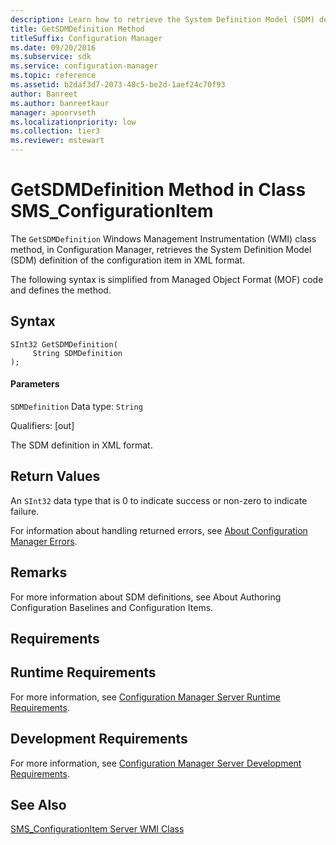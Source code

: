 ```yaml
---
description: Learn how to retrieve the System Definition Model (SDM) definition of the configuration item in XML format using GetSDMDefinition class method.
title: GetSDMDefinition Method
titleSuffix: Configuration Manager
ms.date: 09/20/2016
ms.subservice: sdk
ms.service: configuration-manager
ms.topic: reference
ms.assetid: b2daf3d7-2073-48c5-be2d-1aef24c70f93
author: Banreet
ms.author: banreetkaur
manager: apoorvseth
ms.localizationpriority: low
ms.collection: tier3
ms.reviewer: mstewart
---
```

# GetSDMDefinition Method in Class SMS_ConfigurationItem
The `GetSDMDefinition` Windows Management Instrumentation (WMI) class method, in Configuration Manager, retrieves the System Definition Model (SDM) definition of the configuration item in XML format.

 The following syntax is simplified from Managed Object Format (MOF) code and defines the method.

## Syntax

```
SInt32 GetSDMDefinition(
     String SDMDefinition
);
```

#### Parameters
 `SDMDefinition`
 Data type: `String`

 Qualifiers: [out]

 The SDM definition in XML format.

## Return Values
 An `SInt32` data type that is 0 to indicate success or non-zero to indicate failure.

 For information about handling returned errors, see [About Configuration Manager Errors](../../../develop/core/understand/about-configuration-manager-errors.md).

## Remarks
 For more information about SDM definitions, see About Authoring Configuration Baselines and Configuration Items.

## Requirements

## Runtime Requirements
 For more information, see [Configuration Manager Server Runtime Requirements](../../../develop/core/reqs/server-runtime-requirements.md).

## Development Requirements
 For more information, see [Configuration Manager Server Development Requirements](../../../develop/core/reqs/server-development-requirements.md).

## See Also
 [SMS_ConfigurationItem Server WMI Class](../../../develop/reference/compliance/sms_configurationitem-server-wmi-class.md)
